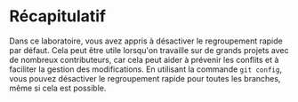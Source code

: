 # Récapitulatif

Dans ce laboratoire, vous avez appris à désactiver le regroupement rapide par défaut. Cela peut être utile lorsqu'on travaille sur de grands projets avec de nombreux contributeurs, car cela peut aider à prévenir les conflits et à faciliter la gestion des modifications. En utilisant la commande `git config`, vous pouvez désactiver le regroupement rapide pour toutes les branches, même si cela est possible.
